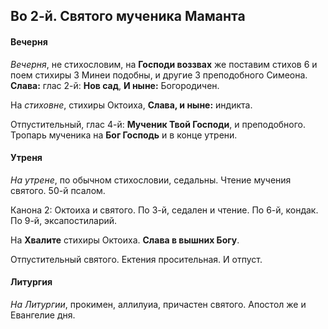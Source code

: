 
## Во 2-й. Святого мученика Маманта

#### Вечерня

*Вечерня*, не стихословим, на **Господи воззвах** же поставим стихов 6 и
поем стихиры 3 Минеи подобны, и другие 3 преподобного Симеона. 
**Слава:** глас 2-й: **Нов сад**, **И ныне:** Богородичен.

На *стиховне*, стихиры Октоиха, **Слава, и ныне:** индикта.

Отпустительный, глас 4-й: **Мученик Твой Господи**, и преподобного.
Тропарь мученика на **Бог Господь** и в конце утрени.

#### Утреня

*На утрене*, по обычном стихословии, седальны. Чтение мучения святого. 
50-й псалом.

Канона 2: Октоиха и святого. По 3-й, седален и чтение. По 6-й, кондак. 
По 9-й, эксапостиларий.

На **Хвалите** стихиры Октоиха. **Слава в вышних Богу**.

Отпустительный святого. Ектения просительная. И отпуст.

#### Литургия

*На Литургии*, прокимен, аллилуиа, причастен святого. Апостол же 
и Евангелие дня.
